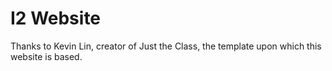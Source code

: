# I2 Website

Thanks to Kevin Lin, creator of Just the Class, the template upon which this website is based.
